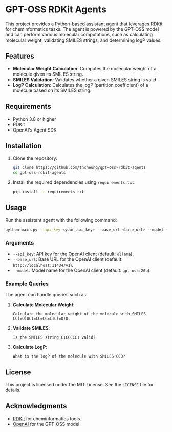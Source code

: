 # GPT-OSS RDKit Agents

This project provides a Python-based assistant agent that leverages RDKit for cheminformatics tasks. The agent is powered by the GPT-OSS model and can perform various molecular computations, such as calculating molecular weight, validating SMILES strings, and determining logP values.

## Features

- **Molecular Weight Calculation**: Computes the molecular weight of a molecule given its SMILES string.
- **SMILES Validation**: Validates whether a given SMILES string is valid.
- **LogP Calculation**: Calculates the logP (partition coefficient) of a molecule based on its SMILES string.

## Requirements

- Python 3.8 or higher
- RDKit
- OpenAI's Agent SDK

## Installation

1. Clone the repository:
   ```bash
   git clone https://github.com/thcheung/gpt-oss-rdkit-agents
   cd gpt-oss-rdkit-agents
   ```

2. Install the required dependencies using `requirements.txt`:
   ```bash
   pip install -r requirements.txt
   ```

## Usage

Run the assistant agent with the following command:

```bash
python main.py --api_key <your_api_key> --base_url <base_url> --model <model_name>
```

### Arguments

- `--api_key`: API key for the OpenAI client (default: `ollama`).
- `--base_url`: Base URL for the OpenAI client (default: `http://localhost:11434/v1`).
- `--model`: Model name for the OpenAI client (default: `gpt-oss:20b`).

### Example Queries

The agent can handle queries such as:

1. **Calculate Molecular Weight**:
   ```
   Calculate the molecular weight of the molecule with SMILES CC(=O)OC1=CC=CC=C1C(=O)O
   ```

2. **Validate SMILES**:
   ```
   Is the SMILES string C1CCCCC1 valid?
   ```

3. **Calculate LogP**:
   ```
   What is the logP of the molecule with SMILES CCO?
   ```

## License

This project is licensed under the MIT License. See the `LICENSE` file for details.

## Acknowledgments

- [RDKit](https://www.rdkit.org/) for cheminformatics tools.
- [OpenAI](https://openai.com/) for the GPT-OSS model.